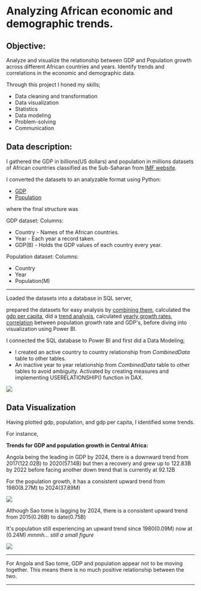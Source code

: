 # Analyzing African economic and demographic trends.

## Objective: 
Analyze and visualize the relationship between GDP and Population growth across different African countries and years. Identify trends and correlations in the economic and demographic data. 

Through this project I honed my skills;
- Data cleaning and transformation
- Data visualization
- Statistics
- Data modeling
- Problem-solving
- Communication

## Data description:
I gathered the GDP in billions(US dollars) and population in millions datasets of African countries classified as the Sub-Saharan from [IMF website](https://www.imf.org/en/Publications/WEO/weo-database/2024/April).

I converted the datasets to an analyzable format using Python:
- [GDP](Files/convert_GDP.ipynb)
- [Population](Files/convert_pop.ipynb)

where the final structure was 

GDP dataset:
Columns: 
- Country - Names of the African countries.
- Year - Each year a record taken.
- GDP(B) - Holds the GDP values of each country every year.

Population dataset:
Columns:
- Country
- Year
- Population(M)
  
---------------

Loaded the datasets into a database in SQL server,

prepared the datasets for easy analysis by [combining them](Files/CREATE_VIEW.sql), calculated the [gdp per capita](Files/GDP_per_Capita.sql), did a [trend analysis](Files/Trend_analysis.sql), calculated [yearly growth rates](Files/Yearly_Growth_Rate.sql), [correlation](Files/Correlation_analysis.sql) between population growth rate and GDP's, before diving into visualization using Power BI.

I connected the SQL database to Power BI and first did a Data Modeling;
- I created an active country to country relationship from *CombinedData* table to other tables.
- An inactive year to year relationship from *CombinedData* table to other tables to avoid ambiguity. Activated by creating measures and implementing USERELATIONSHIP() function in DAX.

![](Files/modeling.gif)

## Data Visualization

Having plotted gdp, population, and gdp per capita, I identified some trends.

For instance,

**Trends for GDP and population growth in Central Africa:**

Angola being the leading in GDP by 2024, there is a downward trend from 2017(122.02B) to 2020(57.14B) but then a recovery and grew up to 122.83B by 2022 before facing another down trend that is currently at 92.12B 

For the population growth, it has a consistent upward trend from 1980(8.27M) to 2024(37.89M)

![](Files/ne.gif)

Although Sao tome is lagging by 2024, there is a consistent upward trend from 2015(0.26B) to date(0.75B)

It's population still experiencing an upward trend since 1980(0.09M) now at (0.24M) _mmmh... still a small figure_ 

![](Files/sao.gif)

-------

For Angola and Sao tome, GDP and population appear not to be moving together. This means there is no much positive relationship between the two.

-------
